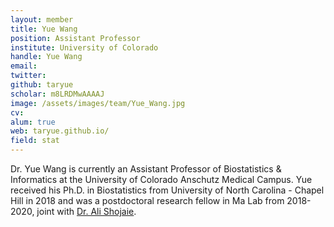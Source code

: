 ```yaml
---
layout: member
title: Yue Wang
position: Assistant Professor
institute: University of Colorado
handle: Yue Wang
email: 
twitter: 
github: taryue 
scholar: m8LRDMwAAAAJ 
image: /assets/images/team/Yue_Wang.jpg
cv: 
alum: true
web: taryue.github.io/ 
field: stat
---
```



Dr. Yue Wang is currently an Assistant Professor of Biostatistics & Informatics at the University of Colorado Anschutz Medical Campus. Yue received his Ph.D. in Biostatistics from University of North Carolina - Chapel Hill in 2018 and was a postdoctoral research fellow in Ma Lab from 2018-2020, joint with [Dr. Ali Shojaie](https://faculty.washington.edu/ashojaie/index.html). 




